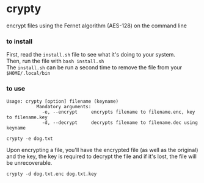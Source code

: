 # crypty
encrypt files using the Fernet algorithm (AES-128) on the command line

### to install
First, read the ```install.sh``` file to see what it's doing to your system.   
Then, run the file with ```bash install.sh```    
The ```install.sh``` can be run a second time to remove the file from your ```$HOME/.local/bin```

### to use
```
Usage: crypty [option] filename (keyname)   
           Mandatory arguments:   
             -e, --encrypt     encrypts filename to filename.enc, key to filename.key   
             -d, --decrypt     decrypts filename to filename.dec using keyname   
```
   
```
crypty -e dog.txt
```

Upon encrypting a file, you'll have the encrypted file (as well as the original) and the key, the key is required to decrypt the file and if it's lost, the file will be unrecoverable.    

```
crypty -d dog.txt.enc dog.txt.key
```

